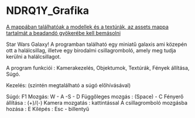 # NDRQ1Y_Grafika
[A mappában találhatóak a modellek és a textúrák, az assets mappa tartalmát a beadandó gyökerébe kell bemásolni ](https://drive.google.com/file/d/1INHZV1pMwTE8cO4uLmWoO5f58MKXYwY5/view?usp=sharing)

Star Wars Galaxy! 
A programban található egy miniatű galaxis ami közepén ott a halálcsillag, illetve egy birodalmi csillagromboló, amely meg tudja kerülni a halálcsillagot.

A program funkciói : Kamerakezelés, Objektumok, Textúrák, Fények állítása, Súgó.

Kezelés: (szintén megtalálható a súgó előhívásával) 

Súgó: F1 
Mozgás: W - A -S - D 
Függőleges mozgás : (Space) - C 
Fényerő állítása : (+)/(-)
Kamera mozgatás : kattintással
A csillagromboló mozgásba hozása : E 
Kilépés : Esc - billentyű 
